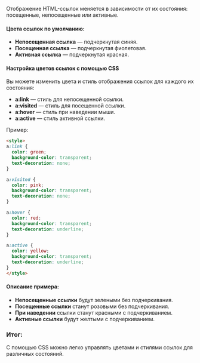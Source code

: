 
Отображение HTML-ссылок меняется в зависимости от их состояния: посещенные, непосещенные или активные.

#### Цвета ссылок по умолчанию:
- **Непосещенная ссылка** — подчеркнутая синяя.
- **Посещенная ссылка** — подчеркнутая фиолетовая.
- **Активная ссылка** — подчеркнутая красная.

#### Настройка цветов ссылок с помощью CSS

Вы можете изменить цвета и стиль отображения ссылок для каждого их состояния:
- **a:link** — стиль для непосещенной ссылки.
- **a:visited** — стиль для посещенной ссылки.
- **a:hover** — стиль при наведении мыши.
- **a:active** — стиль активной ссылки.

Пример:
```html
<style>
a:link {
  color: green;
  background-color: transparent;
  text-decoration: none;
}

a:visited {
  color: pink;
  background-color: transparent;
  text-decoration: none;
}

a:hover {
  color: red;
  background-color: transparent;
  text-decoration: underline;
}

a:active {
  color: yellow;
  background-color: transparent;
  text-decoration: underline;
}
</style>
```

#### Описание примера:
- **Непосещенные ссылки** будут зелеными без подчеркивания.
- **Посещенные ссылки** станут розовыми без подчеркивания.
- **При наведении** ссылки станут красными с подчеркиванием.
- **Активные ссылки** будут желтыми с подчеркиванием.

### Итог:
С помощью CSS можно легко управлять цветами и стилями ссылок для различных состояний.
